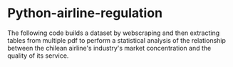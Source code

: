 # Python-airline-regulation
The following code builds a dataset by webscraping and then extracting tables from multiple pdf to perform a statistical analysis of the relationship between the chilean airline's industry's market concentration and the quality of its service.
